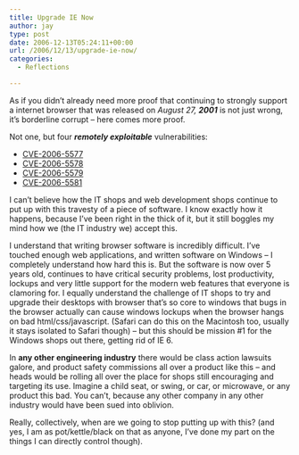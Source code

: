 ```yaml
---
title: Upgrade IE Now
author: jay
type: post
date: 2006-12-13T05:24:11+00:00
url: /2006/12/13/upgrade-ie-now/
categories:
  - Reflections

---
```

As if you didn’t already need more proof that continuing to strongly support a internet browser that was released on _August 27, **2001**_ is not just wrong, it’s borderline corrupt &#8211; here comes more proof.

Not one, but four **_remotely exploitable_** vulnerabilities:

  * [CVE-2006-5577][1]
  * [CVE-2006-5578][2]
  * [CVE-2006-5579][3]
  * [CVE-2006-5581][4]

I can’t believe how the IT shops and web development shops continue to put up with this travesty of a piece of software. I know exactly how it happens, because I’ve been right in the thick of it, but it still boggles my mind how we (the IT industry we) accept this.

I understand that writing browser software is incredibly difficult. I’ve touched enough web applications, and written software on Windows &#8211; I completely understand how hard this is. But the software is now over 5 years old, continues to have critical security problems, lost productivity, lockups and very little support for the modern web features that everyone is clamoring for. I equally understand the challenge of IT shops to try and upgrade their desktops with browser that’s so core to windows that bugs in the browser actually can cause windows lockups when the browser hangs on bad html/css/javascript. (Safari can do this on the Macintosh too, usually it stays isolated to Safari though) &#8211; but this should be mission #1 for the Windows shops out there, getting rid of IE 6.

In **any other engineering industry** there would be class action lawsuits galore, and product safety commissions all over a product like this &#8211; and heads would be rolling all over the place for shops still encouraging and targeting its use. Imagine a child seat, or swing, or car, or microwave, or any product this bad. You can’t, because any other company in any other industry would have been sued into oblivion.

Really, collectively, when are we going to stop putting up with this? (and yes, I am as pot/kettle/black on that as anyone, I’ve done my part on the things I can directly control though).

 [1]: http://nvd.nist.gov/nvd.cfm?cvename=CVE-2006-5577
 [2]: http://nvd.nist.gov/nvd.cfm?cvename=CVE-2006-5578
 [3]: http://nvd.nist.gov/nvd.cfm?cvename=CVE-2006-5579
 [4]: http://nvd.nist.gov/nvd.cfm?cvename=CVE-2006-5581
